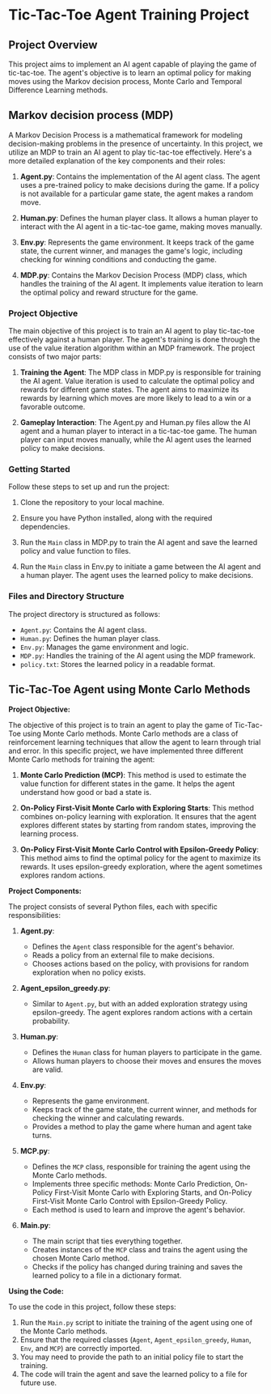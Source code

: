 # Tic-Tac-Toe Agent Training Project

## Project Overview

This project aims to implement an AI agent capable of playing the game of tic-tac-toe. The agent's objective is to learn an optimal policy for making moves using the Markov decision process, Monte Carlo and Temporal Difference Learning methods. 

## Markov decision process (MDP)
A Markov Decision Process is a mathematical framework for modeling decision-making problems in the presence of uncertainty. In this project, we utilize an MDP to train an AI agent to play tic-tac-toe effectively. Here's a more detailed explanation of the key components and their roles:
1. **Agent.py**: Contains the implementation of the AI agent class. The agent uses a pre-trained policy to make decisions during the game. If a policy is not available for a particular game state, the agent makes a random move.

2. **Human.py**: Defines the human player class. It allows a human player to interact with the AI agent in a tic-tac-toe game, making moves manually.

3. **Env.py**: Represents the game environment. It keeps track of the game state, the current winner, and manages the game's logic, including checking for winning conditions and conducting the game.

4. **MDP.py**: Contains the Markov Decision Process (MDP) class, which handles the training of the AI agent. It implements value iteration to learn the optimal policy and reward structure for the game.

### Project Objective

The main objective of this project is to train an AI agent to play tic-tac-toe effectively against a human player. The agent's training is done through the use of the value iteration algorithm within an MDP framework. The project consists of two major parts:

1. **Training the Agent**: The MDP class in MDP.py is responsible for training the AI agent. Value iteration is used to calculate the optimal policy and rewards for different game states. The agent aims to maximize its rewards by learning which moves are more likely to lead to a win or a favorable outcome.

2. **Gameplay Interaction**: The Agent.py and Human.py files allow the AI agent and a human player to interact in a tic-tac-toe game. The human player can input moves manually, while the AI agent uses the learned policy to make decisions.

### Getting Started

Follow these steps to set up and run the project:

1. Clone the repository to your local machine.

2. Ensure you have Python installed, along with the required dependencies.

3. Run the `Main` class in MDP.py to train the AI agent and save the learned policy and value function to files.

4. Run the `Main` class in Env.py to initiate a game between the AI agent and a human player. The agent uses the learned policy to make decisions.

### Files and Directory Structure

The project directory is structured as follows:

- `Agent.py`: Contains the AI agent class.
- `Human.py`: Defines the human player class.
- `Env.py`: Manages the game environment and logic.
- `MDP.py`: Handles the training of the AI agent using the MDP framework.
- `policy.txt`: Stores the learned policy in a readable format.

Tic-Tac-Toe Agent using Monte Carlo Methods
------------------------------------------------------

**Project Objective:**

The objective of this project is to train an agent to play the game of Tic-Tac-Toe using Monte Carlo methods. Monte Carlo methods are a class of reinforcement learning techniques that allow the agent to learn through trial and error. In this specific project, we have implemented three different Monte Carlo methods for training the agent:

1. **Monte Carlo Prediction (MCP)**: This method is used to estimate the value function for different states in the game. It helps the agent understand how good or bad a state is.

2. **On-Policy First-Visit Monte Carlo with Exploring Starts**: This method combines on-policy learning with exploration. It ensures that the agent explores different states by starting from random states, improving the learning process.

3. **On-Policy First-Visit Monte Carlo Control with Epsilon-Greedy Policy**: This method aims to find the optimal policy for the agent to maximize its rewards. It uses epsilon-greedy exploration, where the agent sometimes explores random actions.

**Project Components:**

The project consists of several Python files, each with specific responsibilities:

1. **Agent.py**:
   - Defines the `Agent` class responsible for the agent's behavior.
   - Reads a policy from an external file to make decisions.
   - Chooses actions based on the policy, with provisions for random exploration when no policy exists.

2. **Agent_epsilon_greedy.py**:
   - Similar to `Agent.py`, but with an added exploration strategy using epsilon-greedy. The agent explores random actions with a certain probability.
   
3. **Human.py**:
   - Defines the `Human` class for human players to participate in the game.
   - Allows human players to choose their moves and ensures the moves are valid.

4. **Env.py**:
   - Represents the game environment.
   - Keeps track of the game state, the current winner, and methods for checking the winner and calculating rewards.
   - Provides a method to play the game where human and agent take turns.

5. **MCP.py**:
   - Defines the `MCP` class, responsible for training the agent using the Monte Carlo methods.
   - Implements three specific methods: Monte Carlo Prediction, On-Policy First-Visit Monte Carlo with Exploring Starts, and On-Policy First-Visit Monte Carlo Control with Epsilon-Greedy Policy.
   - Each method is used to learn and improve the agent's behavior.

6. **Main.py**:
   - The main script that ties everything together.
   - Creates instances of the `MCP` class and trains the agent using the chosen Monte Carlo method.
   - Checks if the policy has changed during training and saves the learned policy to a file in a dictionary format.

**Using the Code:**

To use the code in this project, follow these steps:

1. Run the `Main.py` script to initiate the training of the agent using one of the Monte Carlo methods.
2. Ensure that the required classes (`Agent`, `Agent_epsilon_greedy`, `Human`, `Env`, and `MCP`) are correctly imported.
3. You may need to provide the path to an initial policy file to start the training.
4. The code will train the agent and save the learned policy to a file for future use.






